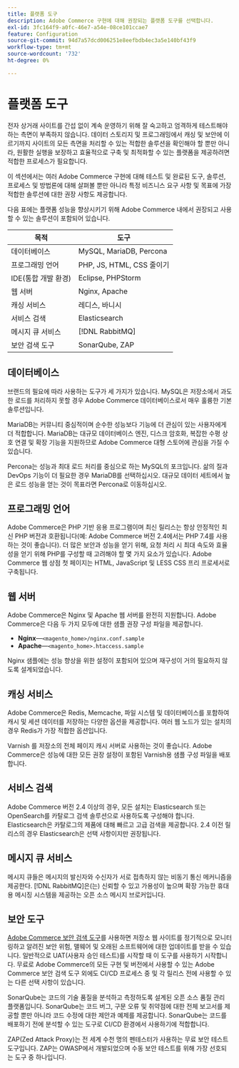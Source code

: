 ```yaml
---
title: 플랫폼 도구
description: Adobe Commerce 구현에 대해 권장되는 플랫폼 도구를 선택합니다.
exl-id: 3fc164f9-a0fc-46e7-a54e-08ce101ccae7
feature: Configuration
source-git-commit: 94d7a57dcd006251e8eefbdb4ec3a5e140bf43f9
workflow-type: tm+mt
source-wordcount: '732'
ht-degree: 0%

---
```


# 플랫폼 도구

전자 상거래 사이트를 간섭 없이 계속 운영하기 위해 잘 숙고하고 엄격하게 테스트해야 하는 측면이 부족하지 않습니다. 데이터 스토리지 및 프로그래밍에서 캐싱 및 보안에 이르기까지 사이트의 모든 측면을 처리할 수 있는 적합한 솔루션을 확인해야 할 뿐만 아니라, 원활한 실행을 보장하고 효율적으로 구축 및 최적화할 수 있는 플랫폼을 제공하려면 적합한 프로세스가 필요합니다.

이 섹션에서는 여러 Adobe Commerce 구현에 대해 테스트 및 완료된 도구, 솔루션, 프로세스 및 방법론에 대해 살펴볼 뿐만 아니라 특정 비즈니스 요구 사항 및 목표에 가장 적합한 솔루션에 대한 권장 사항도 제공합니다.

다음 표에는 플랫폼 성능을 향상시키기 위해 Adobe Commerce 내에서 권장되고 사용할 수 있는 솔루션이 포함되어 있습니다.

| 목적 | 도구 |
|------------------------------------------|-------------------------|
| 데이터베이스 | MySQL, MariaDB, Percona |
| 프로그래밍 언어 | PHP, JS, HTML, CSS 줄이기 |
| IDE(통합 개발 환경) | Eclipse, PHPStorm |
| 웹 서버 | Nginx, Apache |
| 캐싱 서비스 | 레디스, 바니시 |
| 서비스 검색 | Elasticsearch |
| 메시지 큐 서비스 | [!DNL RabbitMQ] |
| 보안 검색 도구 | SonarQube, ZAP |

## 데이터베이스

브랜드의 필요에 따라 사용하는 도구가 세 가지가 있습니다. MySQL은 저장소에서 과도한 로드를 처리하지 못할 경우 Adobe Commerce 데이터베이스로서 매우 훌륭한 기본 솔루션입니다.

MariaDB는 커뮤니티 중심적이며 순수한 성능보다 기능에 더 관심이 있는 사용자에게 더 적합합니다. MariaDB는 대규모 데이터베이스 엔진, 디스크 암호화, 복잡한 수평 상호 연결 및 확장 기능을 지원하므로 Adobe Commerce 대형 스토어에 관심을 가질 수 있습니다.

Percona는 성능과 최대 로드 처리를 중심으로 하는 MySQL의 포크입니다. 삶의 질과 DevOps 기능이 더 필요한 경우 MariaDB를 선택하십시오. 대규모 데이터 세트에서 높은 로드 성능을 얻는 것이 목표라면 Percona로 이동하십시오.

## 프로그래밍 언어

Adobe Commerce은 PHP 기반 응용 프로그램이며 최신 릴리스는 항상 안정적인 최신 PHP 버전과 호환됩니다(예: Adobe Commerce 버전 2.4에서는 PHP 7.4를 사용하는 것이 좋습니다). 더 많은 보안과 성능을 얻기 위해, 요청 처리 시 최대 속도와 효율성을 얻기 위해 PHP를 구성할 때 고려해야 할 몇 가지 요소가 있습니다. Adobe Commerce 웹 상점 첫 페이지는 HTML, JavaScript 및 LESS CSS 프리 프로세서로 구축됩니다.

## 웹 서버

Adobe Commerce은 Nginx 및 Apache 웹 서버를 완전히 지원합니다. Adobe Commerce은 다음 두 가지 모두에 대한 샘플 권장 구성 파일을 제공합니다.

- **Nginx**—`<magento_home>/nginx.conf.sample`
- **Apache**—`<magento_home>.htaccess.sample`

Nginx 샘플에는 성능 향상을 위한 설정이 포함되어 있으며 재구성이 거의 필요하지 않도록 설계되었습니다.

## 캐싱 서비스

Adobe Commerce은 Redis, Memcache, 파일 시스템 및 데이터베이스를 포함하여 캐시 및 세션 데이터를 저장하는 다양한 옵션을 제공합니다. 여러 웹 노드가 있는 설치의 경우 Redis가 가장 적합한 옵션입니다.

Varnish 를 저장소의 전체 페이지 캐시 서버로 사용하는 것이 좋습니다. Adobe Commerce은 성능에 대한 모든 권장 설정이 포함된 Varnish용 샘플 구성 파일을 배포합니다.

## 서비스 검색

Adobe Commerce 버전 2.4 이상의 경우, 모든 설치는 Elasticsearch 또는 OpenSearch를 카탈로그 검색 솔루션으로 사용하도록 구성해야 합니다. Elasticsearch은 카탈로그의 제품에 대해 빠르고 고급 검색을 제공합니다. 2.4 이전 릴리스의 경우 Elasticsearch은 선택 사항이지만 권장됩니다.

## 메시지 큐 서비스

메시지 큐들은 메시지의 발신자와 수신자가 서로 접촉하지 않는 비동기 통신 메커니즘을 제공한다. [!DNL RabbitMQ]은(는) 신뢰할 수 있고 가용성이 높으며 확장 가능한 휴대용 메시징 시스템을 제공하는 오픈 소스 메시지 브로커입니다.

## 보안 도구

[Adobe Commerce 보안 검색 도구](https://docs.magento.com/user-guide/magento/security-scan.html)를 사용하면 저장소 웹 사이트를 정기적으로 모니터링하고 알려진 보안 위험, 맬웨어 및 오래된 소프트웨어에 대한 업데이트를 받을 수 있습니다. 일반적으로 UAT(사용자 승인 테스트)를 시작할 때 이 도구를 사용하기 시작합니다. 무료로 Adobe Commerce의 모든 구현 및 버전에서 사용할 수 있는 Adobe Commerce 보안 검색 도구 외에도 CI/CD 프로세스 중 및 각 릴리스 전에 사용할 수 있는 다른 선택 사항이 있습니다.

SonarQube는 코드의 기술 품질을 분석하고 측정하도록 설계된 오픈 소스 품질 관리 플랫폼입니다. SonarQube는 코드 버그, 구문 오류 및 취약점에 대한 전체 보고서를 제공할 뿐만 아니라 코드 수정에 대한 제안과 예제를 제공합니다. SonarQube는 코드를 배포하기 전에 분석할 수 있는 도구로 CI/CD 환경에서 사용하기에 적합합니다.

ZAP(Zed Attack Proxy)는 전 세계 수천 명의 펜테스터가 사용하는 무료 보안 테스트 도구입니다. ZAP는 OWASP에서 개발되었으며 수동 보안 테스트를 위해 가장 선호되는 도구 중 하나입니다.
